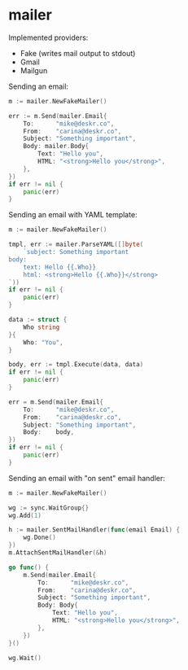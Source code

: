 # mailer

Implemented providers:

- Fake (writes mail output to stdout)
- Gmail
- Mailgun

Sending an email:
```go
m := mailer.NewFakeMailer()

err := m.Send(mailer.Email{
    To:      "mike@deskr.co",
    From:    "carina@deskr.co",
    Subject: "Something important",
    Body: mailer.Body{
        Text: "Hello you",
        HTML: "<strong>Hello you</strong>",
    },
})
if err != nil {
    panic(err)
}

```


Sending an email with YAML template:
```go
m := mailer.NewFakeMailer()

tmpl, err := mailer.ParseYAML([]byte(
    `subject: Something important
body:
    text: Hello {{.Who}}
    html: <strong>Hello {{.Who}}</strong>
`))
if err != nil {
    panic(err)
}

data := struct {
    Who string
}{
    Who: "You",
}

body, err := tmpl.Execute(data, data)
if err != nil {
    panic(err)
}

err = m.Send(mailer.Email{
    To:      "mike@deskr.co",
    From:    "carina@deskr.co",
    Subject: "Something important",
    Body:    body,
})
if err != nil {
    panic(err)
}
```

Sending an email with "on sent" email handler:
```go
m := mailer.NewFakeMailer()

wg := sync.WaitGroup{}
wg.Add(1)

h := mailer.SentMailHandler(func(email Email) {
    wg.Done()
})
m.AttachSentMailHandler(&h)

go func() {
    m.Send(mailer.Email{
        To:      "mike@deskr.co",
        From:    "carina@deskr.co",
        Subject: "Something important",
        Body: Body{
            Text: "Hello you",
            HTML: "<strong>Hello you</strong>",
        },
    })
}()

wg.Wait()
```